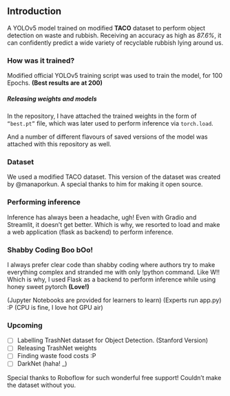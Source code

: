 ## Introduction

 A YOLOv5 model trained on modified **TACO** dataset to perform object detection on waste and rubbish. Receiving an accuracy as high as *87.6%*, it can confidently predict a wide variety of recyclable rubbish lying around us.  

### How was it trained? 

Modified official YOLOv5 training script was used to train the model, for 100 Epochs. **(Best results are at 200)** 

##### Releasing weights and models

In the repository, I have attached the trained weights in the form of ```“best.pt”``` file, which was later used to perform inference via ```torch.load```. 

And a number of different flavours of saved versions of the model was attached with this repository as well. 

### Dataset
We used a modified TACO dataset. This version of the dataset was created by @manaporkun. A special thanks to him for making it open source. 

### Performing inference

Inference has always been a headache, ugh! Even with Gradio and Streamlit, it doesn’t get better. Which is why, we resorted to load and make a web application (flask as backend) to perform inference. 

### Shabby Coding Boo bOo! 

I always prefer clear code than shabby coding where authors try to make everything complex and stranded me with only !python <filename> command. Like W!! Which is why, I used Flask as a backend to perform inference while using honey sweet pytorch **(Love!)**

(Jupyter Notebooks are provided for learners to learn) 
(Experts run app.py) :P (CPU is fine, I love hot GPU air)

### Upcoming

- [ ] Labelling TrashNet dataset for Object Detection. (Stanford Version)
- [ ]  Releasing TrashNet weights
- [ ] Finding waste food costs :P 
- [ ] DarkNet (haha! _)

Special thanks to Roboflow for such wonderful free support! Couldn’t make the dataset without you.
